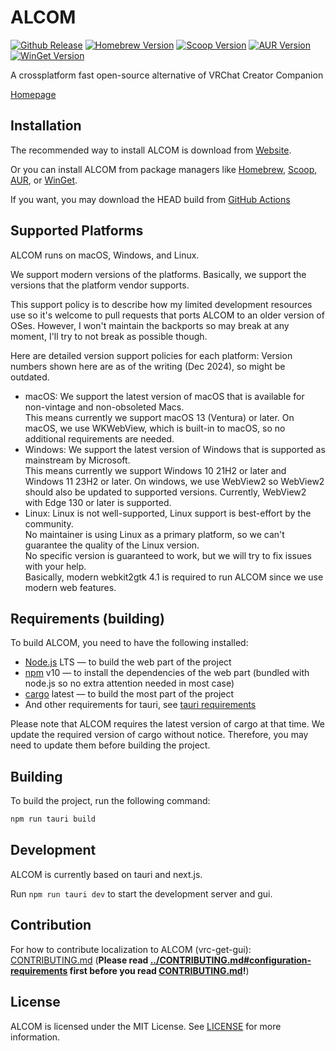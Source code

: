 # ALCOM

[![Github Release][shields-github-version]][release-alcom]
[![Homebrew Version][shields-homebrew-version]][homebrew-alcom]
[![Scoop Version][shields-scoop-version]][scoop-alcom]
[![AUR Version][shields-aur-version]][aur-alcom]
[![WinGet Version][shields-winget-version]][winget-alcom]
<!-- [![MacPorts Version][shields-macports-vrc-get]][macports-vrc-get] -->

[shields-github-version]: https://img.shields.io/github/v/release/vrc-get/vrc-get?filter=gui-v*
[shields-homebrew-version]: https://img.shields.io/homebrew/cask/v/alcom
[shields-scoop-version]: https://img.shields.io/scoop/v/vrc-alcom?bucket=https%3A%2F%2Fgithub.com%2Fbabo4d%2Fscoop-xrtools
[shields-aur-version]: https://img.shields.io/aur/version/alcom
[shields-winget-version]: https://img.shields.io/winget/v/anatawa12.ALCOM
<!-- [shields-macports-vrc-get]: https://img.shields.io/badge/dynamic/json?url=https%3A%2F%2Fports.macports.org%2Fapi%2Fv1%2Fports%2Falcom%2F&query=%24.version&label=macports -->

<!-- TODO: macports: https://github.com/badges/shields/issues/9588 -->

[release-alcom]: https://github.com/vrc-get/vrc-get/releases?q=gui-v1
[homebrew-alcom]: https://formulae.brew.sh/cask/alcom
[scoop-alcom]: https://github.com/babo4d/scoop-xrtools/blob/master/bucket/vrc-alcom.json
[aur-alcom]: https://aur.archlinux.org/packages/alcom
[winget-alcom]: https://github.com/microsoft/winget-pkgs/tree/master/manifests/a/anatawa12/ALCOM
<!-- [macports-vrc-get]: https://ports.macports.org/port/alcom -->

[scoop-xrtools]: https://github.com/babo4d/scoop-xrtools/

A crossplatform fast open-source alternative of VRChat Creator Companion

[Homepage](https://vrc-get.anatawa12.com/alcom/)

## Installation

The recommended way to install ALCOM is download from [Website][alcom-site].

Or you can install ALCOM from package managers like [Homebrew][homebrew-alcom], [Scoop][scoop-xrtools], [AUR][aur-alcom], or [WinGet][winget-alcom].

If you want, you may download the HEAD build from [GitHub Actions][alcom-nightly]

[alcom-site]: https://vrc-get.anatawa12.com/alcom/
[alcom-nightly]: https://github.com/vrc-get/vrc-get/actions/workflows/ci-gui.yml?query=branch%3Amaster

## Supported Platforms

ALCOM runs on macOS, Windows, and Linux.

We support modern versions of the platforms.
Basically, we support the versions that the platform vendor supports.

This support policy is to describe how my limited development resources use so it's welcome
to pull requests that ports ALCOM to an older version of OSes.
However, I won't maintain the backports so may break at any moment, I'll try to not break as possible though.

Here are detailed version support policies for each platform:
Version numbers shown here are as of the writing (Dec 2024), so might be outdated.

- macOS: We support the latest version of macOS that is available for non-vintage and non-obsoleted Macs.\
  This means currently we support macOS 13 (Ventura) or later.
  On macOS, we use WKWebView, which is built-in to macOS, so no additional requirements are needed.
- Windows: We support the latest version of Windows that is supported as mainstream by Microsoft.\
  This means currently we support Windows 10 21H2 or later and Windows 11 23H2 or later.
  On windows, we use WebView2 so WebView2 should also be updated to supported versions.
  Currently, WebView2 with Edge 130 or later is supported.
- Linux: Linux is not well-supported, Linux support is best-effort by the community.\
  No maintainer is using Linux as a primary platform, so we can't guarantee the quality of the Linux version.\
  No specific version is guaranteed to work, but we will try to fix issues with your help.\
  Basically, modern webkit2gtk 4.1 is required to run ALCOM since we use modern web features.

## Requirements (building)

To build ALCOM, you need to have the following installed:

- [Node.js] LTS — to build the web part of the project
- [npm] v10 — to install the dependencies of the web part (bundled with node.js so no extra attention needed in most case)
- [cargo] latest — to build the most part of the project
- And other requirements for tauri, see [tauri requirements](https://v2.tauri.app/start/prerequisites/#system-dependencies)

Please note that ALCOM requires the latest version of cargo at that time. 
We update the required version of cargo without notice.
Therefore, you may need to update them before building the project.

[Node.js]: https://nodejs.org/en
[npm]: https://www.npmjs.com
[cargo]: https://doc.rust-lang.org/cargo/

## Building

To build the project, run the following command:

```bash
npm run tauri build
```

## Development

ALCOM is currently based on tauri and next.js.

Run `npm run tauri dev` to start the development server and gui.

## Contribution

For how to contribute localization to ALCOM (vrc-get-gui): [CONTRIBUTING.md](CONTRIBUTING.md) (**Please read [../CONTRIBUTING.md#configuration-requirements](../CONTRIBUTING.md#configuration-requirements) first before you read [CONTRIBUTING.md](CONTRIBUTING.md)!**)

## License

ALCOM is licensed under the MIT License. See [LICENSE](../LICENSE) for more information.
